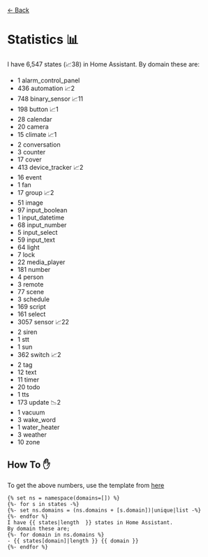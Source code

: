 [<- Back](README.md)
# Statistics 📊
I have 6,547 states (📈38) in Home Assistant.
By domain these are:
- 1 alarm_control_panel
- 436 automation 📈2
- 748 binary_sensor 📈11
- 198 button 📈1
- 28 calendar
- 20 camera
- 15 climate 📈1
- 2 conversation
- 3 counter
- 17 cover
- 413 device_tracker 📈2
- 16 event
- 1 fan
- 17 group 📈2
- 51 image
- 97 input_boolean
- 1 input_datetime
- 68 input_number
- 5 input_select
- 59 input_text
- 64 light
- 7 lock
- 22 media_player
- 181 number
- 4 person
- 3 remote
- 77 scene
- 3 schedule
- 169 script
- 161 select
- 3057 sensor 📈22
- 2 siren
- 1 stt
- 1 sun
- 362 switch 📈2
- 2 tag
- 12 text
- 11 timer
- 20 todo
- 1 tts
- 173 update 📉2
- 1 vacuum
- 3 wake_word
- 1 water_heater
- 3 weather
- 10 zone

## How To ✋
To get the above numbers, use the template from [here](https://www.reddit.com/r/homeassistant/comments/plmy7e/use_this_template_and_show_us_some_details_about/?utm_medium=android_app&utm_source=share)
```
{% set ns = namespace(domains=[]) %}
{%- for s in states -%}
{%- set ns.domains = (ns.domains + [s.domain])|unique|list -%}
{%- endfor %}
I have {{ states|length  }} states in Home Assistant.
By domain these are;
{%- for domain in ns.domains %}
- {{ states[domain]|length }} {{ domain }}
{%- endfor %}
```